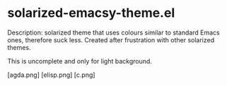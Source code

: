 # solarized-emacsy-theme.el

Description: solarized theme that uses colours similar to standard
Emacs ones, therefore suck less.  Created after frustration with other
solarized themes.

This is uncomplete and only for light background.

[agda.png]
[elisp.png]
[c.png]

